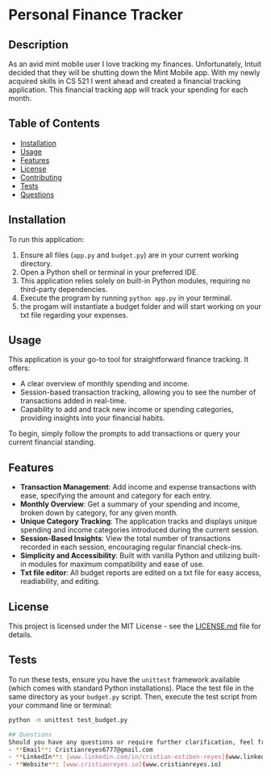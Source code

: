 # Personal Finance Tracker

## Description
As an avid mint mobile user I love tracking my finances. Unfortunately, Intuit decided that they will be shutting down the Mint Mobile app. With my newly acquired skills in CS 521 I went ahead and created a financial tracking application. This financial tracking app will track your spending for each month. 

## Table of Contents
- [Installation](#installation)
- [Usage](#usage)
- [Features](#features)
- [License](#license)
- [Contributing](#contributing)
- [Tests](#tests)
- [Questions](#questions)

## Installation
To run this application:
1. Ensure all files (`app.py` and `budget.py`) are in your current working directory.
2. Open a Python shell or terminal in your preferred IDE.
3. This application relies solely on built-in Python modules, requiring no third-party dependencies.
4. Execute the program by running `python app.py` in your terminal.
5. the progam will instantiate a budget folder and will start working on your txt file regarding your expenses. 

## Usage
This application is your go-to tool for straightforward finance tracking. It offers:
- A clear overview of monthly spending and income.
- Session-based transaction tracking, allowing you to see the number of transactions added in real-time.
- Capability to add and track new income or spending categories, providing insights into your financial habits.

To begin, simply follow the prompts to add transactions or query your current financial standing.

## Features
- **Transaction Management**: Add income and expense transactions with ease, specifying the amount and category for each entry.
- **Monthly Overview**: Get a summary of your spending and income, broken down by category, for any given month.
- **Unique Category Tracking**: The application tracks and displays unique spending and income categories introduced during the current session.
- **Session-Based Insights**: View the total number of transactions recorded in each session, encouraging regular financial check-ins.
- **Simplicity and Accessibility**: Built with vanilla Python and utilizing built-in modules for maximum compatibility and ease of use.
- **Txt file editor**: All budget reports are edited on a txt file for easy access, readiability, and editing. 

## License
This project is licensed under the MIT License - see the [LICENSE.md](LICENSE) file for details.

## Tests

To run these tests, ensure you have the `unittest` framework available (which comes with standard Python installations). Place the test file in the same directory as your `budget.py` script. Then, execute the test script from your command line or terminal:

```bash
python -m unittest test_budget.py

## Questions
Should you have any questions or require further clarification, feel free to reach out:
- **Email**: Cristianreyes6777@gmail.com
- **LinkedIn**: [www.linkedin.com/in/cristian-estiben-reyes](www.linkedin.com/in/cristian-estiben-reyes)
- **Website**: [www.cristianreyes.io](www.cristianreyes.io)

